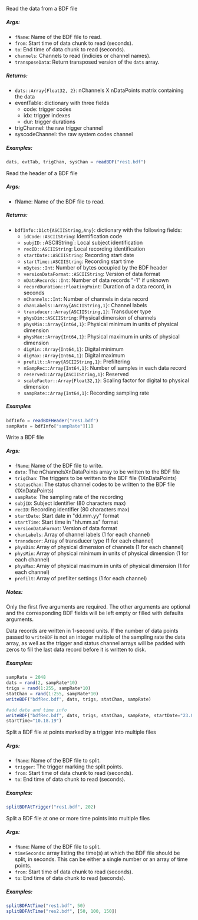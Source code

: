 Read the data from a BDF file

##### Args:

* `fName`: Name of the BDF file to read.
* `from`: Start time of data chunk to read (seconds).
* `to`: End time of data chunk to read (seconds).
* `channels`: Channels to read (indicies or channel names).
* `transposeData`: Return transposed version of the `dats` array.

##### Returns:

* `dats::Array{Float32, 2}`: nChannels X nDataPoints matrix containing the data
* eventTable: dictionary with three fields
    * code: trigger codes
    * idx: trigger indexes
    * dur: trigger durations
* trigChannel: the raw trigger channel
* syscodeChannel: the raw system codes channel


##### Examples:

```julia
dats, evtTab, trigChan, sysChan = readBDF("res1.bdf")
```

Read the header of a BDF file

##### Args:

* fName: Name of the BDF file to read.

##### Returns:

* `bdfInfo::Dict{ASCIIString,Any}`: dictionary with the following fields:
    * `idCode::ASCIIString`: Identification code
    * `subjID::`ASCIIString`: Local subject identification
    * `recID::ASCIIString`: Local recording identification
    * `startDate::ASCIIString`: Recording start date
    * `startTime::ASCIIString`: Recording start time
    * `nBytes::Int`: Number of bytes occupied by the BDF header
    * `versionDataFormat::ASCIIString`: Version of data format
    * `nDataRecords::Int`: Number of data records "-1" if unknown
    * `recordDuration::FloatingPoint`: Duration of a data record, in seconds
    * `nChannels::Int`: Number of channels in data record
    * `chanLabels::Array{ASCIIString,1}`: Channel labels
    * `transducer::Array{ASCIIString,1}`: Transducer type
    * `physDim::ASCIIString`: Physical dimension of channels
    * `physMin::Array{Int64,1}`: Physical minimum in units of physical dimension
    * `physMax::Array{Int64,1}`: Physical maximum in units of physical dimension
    * `digMin::Array{Int64,1}`: Digital minimum
    * `digMax::Array{Int64,1}`: Digital maximum
    * `prefilt::Array{ASCIIString,1}`: Prefiltering
    * `nSampRec::Array{Int64,1}`: Number of samples in each data record
    * `reserved::Array{ASCIIString,1}`: Reserved
    * `scaleFactor::Array{Float32,1}`: Scaling factor for digital to physical dimension
    * `sampRate::Array{Int64,1}`: Recording sampling rate

##### Examples

```julia
bdfInfo = readBDFHeader("res1.bdf")
sampRate = bdfInfo["sampRate"][1]
```

Write a BDF file

##### Args:
* `fName`: Name of the BDF file to write.
* `data`: The nChannelsXnDataPoints array to be written to the BDF file
* `trigChan`: The triggers to be written to the BDF file (1XnDataPoints)
* `statusChan`: The status channel codes to be written to the BDF file (1XnDataPoints)
* `sampRate`: The sampling rate of the recording
* `subjID`: Subject identifier (80 characters max)
* `recID`: Recording identifier (80 characters max)
* `startDate`: Start date in "dd.mm.yy" format
* `startTime`: Start time in "hh.mm.ss" format
* `versionDataFormat`: Version of data format
* `chanLabels`: Array of channel labels (1 for each channel)
* `transducer`: Array of transducer type (1 for each channel)
* `physDim`: Array of physical dimension of channels (1 for each channel)
* `physMin`: Array of physical minimum in units of physical dimension (1 for each channel)
* `physMax`: Array of physical maximum in units of physical dimension (1 for each channel)
* `prefilt`: Array of prefilter settings (1 for each channel)

#####  Notes:

Only the first five arguments are required. The other arguments are optional and
the corresponding BDF fields will be left empty or filled with defaults arguments.

Data records are written in 1-second units. If the number of data points passed to
`writeBDF` is not an integer multiple of the sampling rate the data array, as well
as the trigger and status channel arrays will be padded with zeros to fill the last
data record before it is written to disk.

##### Examples:

```julia
sampRate = 2048
dats = rand(2, sampRate*10)
trigs = rand(1:255, sampRate*10)
statChan = rand(1:255, sampRate*10)
writeBDF("bdfRec.bdf", dats, trigs, statChan, sampRate)

#add date and time info
writeBDF("bdfRec.bdf", dats, trigs, statChan, sampRate, startDate="23.06.14",
startTime="10.18.19")
```

Split a BDF file at points marked by a trigger into multiple files

##### Args:

* `fName`: Name of the BDF file to split.
* `trigger`: The trigger marking the split points.
* `from`: Start time of data chunk to read (seconds).
* `to`: End time of data chunk to read (seconds).

##### Examples:

```julia
splitBDFAtTrigger("res1.bdf", 202)
```

Split a BDF file at one or more time points into multiple files

##### Args:

* `fName`: Name of the BDF file to split.
* `timeSeconds`: array listing the time(s) at which the BDF file should be split, in seconds.
  This can be either a single number or an array of time points.
* `from`: Start time of data chunk to read (seconds).
* `to`: End time of data chunk to read (seconds).

##### Examples:

```julia
splitBDFAtTime("res1.bdf", 50)
splitBDFAtTime("res2.bdf", [50, 100, 150])
```

